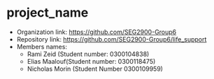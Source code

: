 # project_name
- Organization link: https://github.com/SEG2900-Group6
- Repository link: https://github.com/SEG2900-Group6/life_support
- Members names:
	- Rami Zeid (Student number: 0300104838)
	- Elias Maalouf(Student number: 0300118475)
    - Nicholas Morin (Student Number 0300109959)
